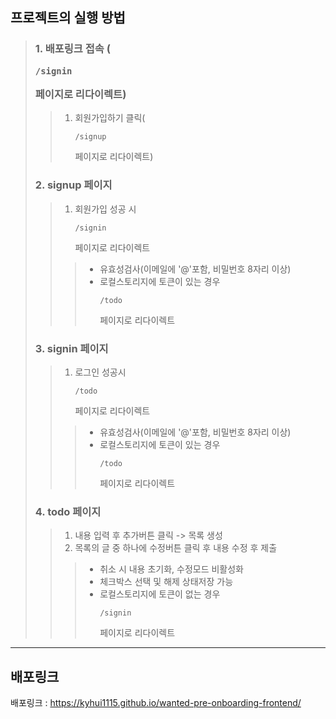 ## 프로젝트의 실행 방법
> ### 1. 배포링크 접속 (<pre><code>/signin</code></pre> 페이지로 리다이렉트)
>> 1. 회원가입하기 클릭(<pre><code>/signup</code></pre> 페이지로 리다이렉트)
> ### 2. signup 페이지
>> 1. 회원가입 성공 시 <pre><code>/signin</code></pre> 페이지로 리다이렉트
>>> * 유효성검사(이메일에 '@'포함, 비밀번호 8자리 이상)
>>> * 로컬스토리지에 토큰이 있는 경우 <pre><code>/todo</code></pre> 페이지로 리다이렉트
> ### 3. signin 페이지
>> 1. 로그인 성공시 <pre><code>/todo</code></pre> 페이지로 리다이렉트
>>> * 유효성검사(이메일에 '@'포함, 비밀번호 8자리 이상)
>>> * 로컬스토리지에 토큰이 있는 경우 <pre><code>/todo</code></pre> 페이지로 리다이렉트
> ### 4. todo 페이지
>> 1. 내용 입력 후 추가버튼 클릭 -> 목록 생성
>> 2. 목록의 글 중 하나에 수정버튼 클릭 후 내용 수정 후 제출
>>> * 취소 시 내용 초기화, 수정모드 비활성화
>>> * 체크박스 선택 및 해제 상태저장 가능
>>> * 로컬스토리지에 토큰이 없는 경우 <pre><code>/signin</code></pre> 페이지로 리다이렉트
---
## 배포링크
배포링크 : <https://kyhui1115.github.io/wanted-pre-onboarding-frontend/>
